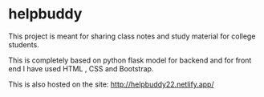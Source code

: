 # helpbuddy

This project is meant for sharing class notes and study material for college students.

This is completely based on python flask model for backend and for front end I have used HTML , CSS and Bootstrap.

This is also hosted on the site: http://helpbuddy22.netlify.app/

